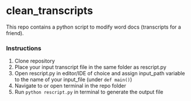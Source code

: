 # clean_transcripts
This repo contains a python script to modify word docs (transcripts for a friend).

### Instructions
1. Clone repository
2. Place your input transcript file in the same folder as rescript.py
3. Open rescript.py in editor/IDE of choice and assign input_path variable to the name of your input_file (under `def main()`)
4. Navigate to or open terminal in the repo folder
5. Run `python rescript.py` in terminal to generate the output file 

